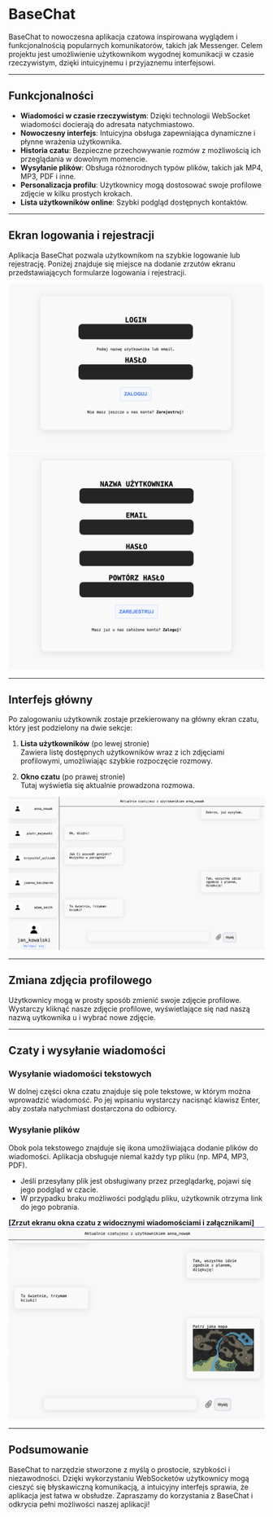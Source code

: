 # BaseChat

BaseChat to nowoczesna aplikacja czatowa inspirowana wyglądem i funkcjonalnością popularnych komunikatorów, takich jak Messenger. Celem projektu jest umożliwienie użytkownikom wygodnej komunikacji w czasie rzeczywistym, dzięki intuicyjnemu i przyjaznemu interfejsowi.

---

## Funkcjonalności

- **Wiadomości w czasie rzeczywistym**: Dzięki technologii WebSocket wiadomości docierają do adresata natychmiastowo.
- **Nowoczesny interfejs**: Intuicyjna obsługa zapewniająca dynamiczne i płynne wrażenia użytkownika.
- **Historia czatu**: Bezpieczne przechowywanie rozmów z możliwością ich przeglądania w dowolnym momencie.
- **Wysyłanie plików**: Obsługa różnorodnych typów plików, takich jak MP4, MP3, PDF i inne.
- **Personalizacja profilu**: Użytkownicy mogą dostosować swoje profilowe zdjęcie w kilku prostych krokach.
- **Lista użytkowników online**: Szybki podgląd dostępnych kontaktów.

---

## Ekran logowania i rejestracji

Aplikacja BaseChat pozwala użytkownikom na szybkie logowanie lub rejestrację.
Poniżej znajduje się miejsce na dodanie zrzutów ekranu przedstawiających formularze logowania i rejestracji.

![alt](image.png)
![alt](image-1.png)

---

## Interfejs główny

Po zalogowaniu użytkownik zostaje przekierowany na główny ekran czatu, który jest podzielony na dwie sekcje:

1. **Lista użytkowników** (po lewej stronie)  
   Zawiera listę dostępnych użytkowników wraz z ich zdjęciami profilowymi, umożliwiając szybkie rozpoczęcie rozmowy.  

2. **Okno czatu** (po prawej stronie)  
   Tutaj wyświetla się aktualnie prowadzona rozmowa.

![alt text](image-2.png)

---

## Zmiana zdjęcia profilowego

Użytkownicy mogą w prosty sposób zmienić swoje zdjęcie profilowe. Wystarczy kliknąć nasze zdjęcie profilowe, wyświetlające się nad naszą nazwą uytkownika u i wybrać nowe zdjęcie.

---

## Czaty i wysyłanie wiadomości

### Wysyłanie wiadomości tekstowych  
W dolnej części okna czatu znajduje się pole tekstowe, w którym można wprowadzić wiadomość. Po jej wpisaniu wystarczy nacisnąć klawisz Enter, aby została natychmiast dostarczona do odbiorcy.

### Wysyłanie plików  
Obok pola tekstowego znajduje się ikona umożliwiająca dodanie plików do wiadomości. Aplikacja obsługuje niemal każdy typ pliku (np. MP4, MP3, PDF).  

- Jeśli przesyłany plik jest obsługiwany przez przeglądarkę, pojawi się jego podgląd w czacie.  
- W przypadku braku możliwości podglądu pliku, użytkownik otrzyma link do jego pobrania.  

**[Zrzut ekranu okna czatu z widocznymi wiadomościami i załącznikami]**
![alt text](image-3.png)

---

## Podsumowanie

BaseChat to narzędzie stworzone z myślą o prostocie, szybkości i niezawodności. Dzięki wykorzystaniu WebSocketów użytkownicy mogą cieszyć się błyskawiczną komunikacją, a intuicyjny interfejs sprawia, że aplikacja jest łatwa w obsłudze. Zapraszamy do korzystania z BaseChat i odkrycia pełni możliwości naszej aplikacji!